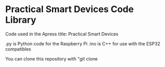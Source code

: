 # Practical Smart Devices Code Library
Code used in the Apress title: Practical Smart Devices

.py is Python code for the Raspberry Pi
.ino is C++ for use with the ESP32 compatibles

You can clone this repository with "git clone 
